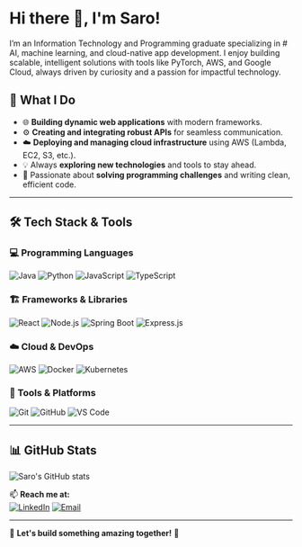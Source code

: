 # Hi there 👋, I'm Saro! 

I’m an Information Technology and Programming graduate specializing in # AI, machine learning, and cloud-native app development. I enjoy building scalable, intelligent solutions with tools like PyTorch, AWS, and Google Cloud, always driven by curiosity and a passion for impactful technology.

## 🚀 What I Do
- 🌐 **Building dynamic web applications** with modern frameworks.
- ⚙️ **Creating and integrating robust APIs** for seamless communication.
- ☁️ **Deploying and managing cloud infrastructure** using AWS (Lambda, EC2, S3, etc.).
- 💡 Always **exploring new technologies** and tools to stay ahead.
- 🧠 Passionate about **solving programming challenges** and writing clean, efficient code.

---

## 🛠 Tech Stack & Tools

### 💻 Programming Languages
![Java](https://img.shields.io/badge/Java-%23ED8B00.svg?style=flat&logo=java&logoColor=white)
![Python](https://img.shields.io/badge/Python-%233776AB.svg?style=flat&logo=python&logoColor=white)
![JavaScript](https://img.shields.io/badge/JavaScript-%23F7DF1E.svg?style=flat&logo=javascript&logoColor=black)
![TypeScript](https://img.shields.io/badge/TypeScript-%23007ACC.svg?style=flat&logo=typescript&logoColor=white)

### 🏗️ Frameworks & Libraries
![React](https://img.shields.io/badge/React-%2361DAFB.svg?style=flat&logo=react&logoColor=black)
![Node.js](https://img.shields.io/badge/Node.js-%23339933.svg?style=flat&logo=nodedotjs&logoColor=white)
![Spring Boot](https://img.shields.io/badge/Spring_Boot-%236DB33F.svg?style=flat&logo=springboot&logoColor=white)
![Express.js](https://img.shields.io/badge/Express.js-%23404D59.svg?style=flat&logo=express&logoColor=white)

### ☁️ Cloud & DevOps
![AWS](https://img.shields.io/badge/AWS-%23FF9900.svg?style=flat&logo=amazonaws&logoColor=white)
![Docker](https://img.shields.io/badge/Docker-%230db7ed.svg?style=flat&logo=docker&logoColor=white)
![Kubernetes](https://img.shields.io/badge/Kubernetes-%23326CE5.svg?style=flat&logo=kubernetes&logoColor=white)

### 🔧 Tools & Platforms
![Git](https://img.shields.io/badge/Git-%23F05032.svg?style=flat&logo=git&logoColor=white)
![GitHub](https://img.shields.io/badge/GitHub-%23121011.svg?style=flat&logo=github&logoColor=white)
![VS Code](https://img.shields.io/badge/VS_Code-%23007ACC.svg?style=flat&logo=visualstudiocode&logoColor=white)

---

## 📊 GitHub Stats

![Saro's GitHub stats](https://github-readme-stats.vercel.app/api?username=saro&show_icons=true&theme=radical)

📫 **Reach me at:**  
[![LinkedIn](https://img.shields.io/badge/LinkedIn-%230077B5.svg?style=flat&logo=linkedin&logoColor=white)](https://www.linkedin.com/in/saro-ismailzada-a38620346/)
[![Email](https://img.shields.io/badge/Email-D14836?style=flat&logo=gmail&logoColor=white)](mailto:sarosamall1993@gmail.com)

---

🌟 **Let's build something amazing together!** 🚀
